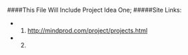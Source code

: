 ####This File Will Include Project Idea One; 
#####Site Links:

* 1. http://mindprod.com/project/projects.html
* 2. 
